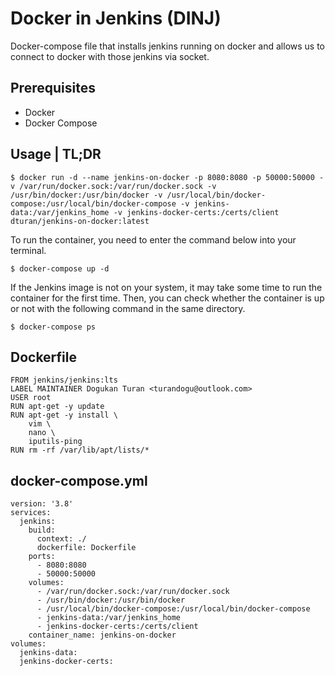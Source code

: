 # Docker in Jenkins (DINJ)


Docker-compose file that installs jenkins running on docker and allows us to connect to docker with those jenkins via socket.

## Prerequisites
- Docker 
- Docker Compose

## Usage | TL;DR 

    $ docker run -d --name jenkins-on-docker -p 8080:8080 -p 50000:50000 -v /var/run/docker.sock:/var/run/docker.sock -v /usr/bin/docker:/usr/bin/docker -v /usr/local/bin/docker-compose:/usr/local/bin/docker-compose -v jenkins-data:/var/jenkins_home -v jenkins-docker-certs:/certs/client dturan/jenkins-on-docker:latest

To run the container, you need to enter the command below into your terminal.

    $ docker-compose up -d
    
If the Jenkins image is not on your system, it may take some time to run the container for the first time. Then, you can check whether the container is up or not with the following command in the same directory.

    $ docker-compose ps

## Dockerfile

    FROM jenkins/jenkins:lts
    LABEL MAINTAINER Dogukan Turan <turandogu@outlook.com>
    USER root
    RUN apt-get -y update
    RUN apt-get -y install \
        vim \
        nano \
        iputils-ping
    RUN rm -rf /var/lib/apt/lists/*

## docker-compose.yml

    version: '3.8'
    services:
      jenkins:
        build:
          context: ./
          dockerfile: Dockerfile
        ports:
          - 8080:8080
          - 50000:50000
        volumes:
          - /var/run/docker.sock:/var/run/docker.sock
          - /usr/bin/docker:/usr/bin/docker
          - /usr/local/bin/docker-compose:/usr/local/bin/docker-compose
          - jenkins-data:/var/jenkins_home
          - jenkins-docker-certs:/certs/client
        container_name: jenkins-on-docker
    volumes:
      jenkins-data:
      jenkins-docker-certs:
